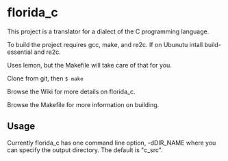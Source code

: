 # florida_c

This project is a translator for a dialect of the C programming language.

To build the project requires gcc, make, and re2c. If on Ubunutu intall build-essential and re2c.

Uses lemon, but the Makefile will take care of that for you.

Clone from git, then `$ make`

Browse the Wiki for more details on florida_c.

Browse the Makefile for more information on building.

## Usage

Currently florida_c has one command line option, -dDIR_NAME where you can specify the output directory. The default is "c_src".
